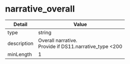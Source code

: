 # narrative_overall
| Detail | Value |
| ------ | ----- |
| type | string |
| description | Overall narrative.<br/> Provide if DS11.narrative_type <200 |
| minLength | 1 |
